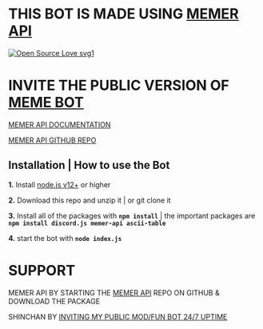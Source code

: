 # THIS BOT IS MADE USING [MEMER API](https://www.npmjs.com/package/memer-api)
[![Open Source Love svg1](https://badges.frapsoft.com/os/v1/open-source.svg?v=103)](https://www.npmjs.com/package/memer-api)


# INVITE THE PUBLIC VERSION OF [MEME BOT](https://discord.com/api/oauth2/authorize?client_id=830476826413498478&permissions=8&scope=bot%20applications.commands)

[MEMER API DOCUMENTATION](https://memer-api.js.org/)


[MEMER API GITHUB REPO](https://github.com/shinchanOP/memer-api)

## Installation | How to use the Bot

**1.** Install [node.js v12+](https://nodejs.org/api/cli.html#cli_unhandled_rejections_mode) or higher

**2.** Download this repo and unzip it | or git clone it

**3.** Install all of the packages with **`npm install`** | the important packages are **`npm install discord.js memer-api ascii-table`**

**4.** start the bot with **`node index.js`**

# SUPPORT

MEMER API
BY STARTING THE [MEMER API](https://www.npmjs.com/package/memer-api) REPO ON GITHUB & DOWNLOAD THE PACKAGE

SHINCHAN
BY [INVITING MY PUBLIC MOD/FUN BOT 24/7 UPTIME](https://discord.com/oauth2/authorize?client_id=687257316151656485&permissions=8&scope=bot)
